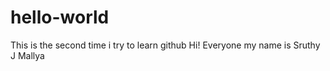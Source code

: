 # hello-world
This is the second time i try to learn github
Hi! Everyone my name is Sruthy J Mallya

